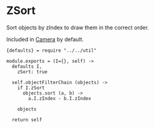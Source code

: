 ZSort
=====

Sort objects by zIndex to draw them in the correct order.

Included in [Camera](../camera) by default.

    {defaults} = require "../../util"

    module.exports = (I={}, self) ->
      defaults I,
        zSort: true

      self.objectFilterChain (objects) ->
        if I.zSort
          objects.sort (a, b) ->
            a.I.zIndex - b.I.zIndex

        objects

      return self
